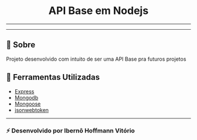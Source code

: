<h1 align="center">API Base em Nodejs</h1>

---
---

## 📁 Sobre
Projeto desenvolvido com intuito de ser uma API Base pra futuros projetos

## 🚀 Ferramentas Utilizadas
- [Express](#https://expressjs.com/en/4x/api.html)
- [Mongodb](#https://www.mongodb.com/cloud/atlas)
- [Mongoose](#https://mongoosejs.com/docs/guide.html)
- [jsonwebtoken](#https://expressjs.com/en/4x/api.html)

---
<h3> ⚡ Desenvolvido por Ibernô Hoffmann Vitório</h3>